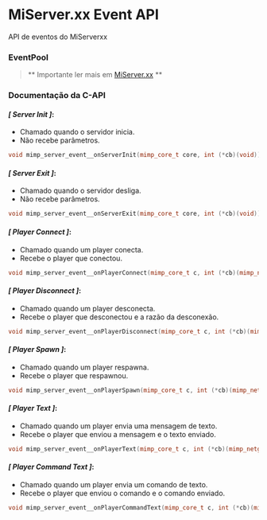 # MiServer.xx Event API
API de eventos do MiServerxx

### EventPool
> ** Importante ler mais em [MiServer.xx](../MiServerxx/event.md) **

### Documentação da C-API

#### *[ Server Init ]*:
- Chamado quando o servidor inicia.
- Não recebe parâmetros.
```cpp
void mimp_server_event__onServerInit(mimp_core_t core, int (*cb)(void));
```

#### *[ Server Exit ]*:
- Chamado quando o servidor desliga.
- Não recebe parâmetros.
```cpp
void mimp_server_event__onServerExit(mimp_core_t core, int (*cb)(void));
```

#### *[ Player Connect ]*:
- Chamado quando um player conecta.
- Recebe o player que conectou.
```cpp
void mimp_server_event__onPlayerConnect(mimp_core_t c, int (*cb)(mimp_netgame_player_t player));
```

#### *[ Player Disconnect ]*:
- Chamado quando um player desconecta.
- Recebe o player que desconectou e a razão da desconexão.
```cpp
void mimp_server_event__onPlayerDisconnect(mimp_core_t c, int (*cb)(mimp_netgame_player_t player, int reason));
```

#### *[ Player Spawn ]*:
- Chamado quando um player respawna.
- Recebe o player que respawnou.
```cpp
void mimp_server_event__onPlayerSpawn(mimp_core_t c, int (*cb)(mimp_netgame_player_t player));
```

#### *[ Player Text ]*:
- Chamado quando um player envia uma mensagem de texto.
- Recebe o player que enviou a mensagem e o texto enviado.
```cpp
void mimp_server_event__onPlayerText(mimp_core_t c, int (*cb)(mimp_netgame_player_t player, const char *text));
```

#### *[ Player Command Text ]*:
- Chamado quando um player envia um comando de texto.
- Recebe o player que enviou o comando e o comando enviado.
```cpp
void mimp_server_event__onPlayerCommandText(mimp_core_t c, int (*cb)(mimp_netgame_player_t player, const char *cmdtext));
```